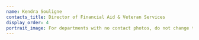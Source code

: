 ```yaml
---
name: Kendra Souligne
contacts_title: Director of Financial Aid & Veteran Services
display_order: 4
portrait_image: For departments with no contact photos, do not change this field.
---
```


